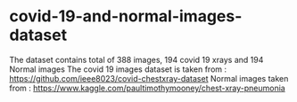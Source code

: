 # covid-19-and-normal-images-dataset
The dataset contains total of 388 images, 194 covid 19 xrays and 194 Normal images
The covid 19 images dataset is taken from : https://github.com/ieee8023/covid-chestxray-dataset
Normal images taken from : https://www.kaggle.com/paultimothymooney/chest-xray-pneumonia
